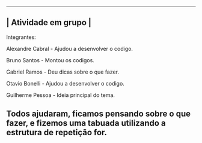 ----------------------------
|    Atividade em grupo    |
----------------------------
Integrantes:

Alexandre Cabral - Ajudou a desenvolver o codigo.

Bruno Santos - Montou os codigos.

Gabriel Ramos - Deu dicas sobre o que fazer.

Otavio Bonelli - Ajudou a desenvolver o codigo.

Guilherme Pessoa - Ideia principal do tema.

Todos ajudaram, ficamos pensando sobre o que fazer, e fizemos uma tabuada utilizando a estrutura de repetição for.
-----------------------------------------------------------------------------------------------------------------------
